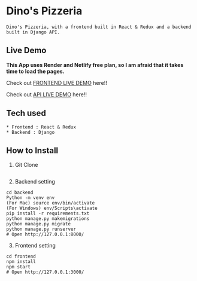 # Dino's Pizzeria

```
Dino's Pizzeria, with a frontend built in React & Redux and a backend built in Django API.
```

## Live Demo

**This App uses Render and Netlify free plan, so I am afraid that it takes time to load the pages.**

Check out [FRONTEND LIVE DEMO](https://dexie-pizzaria.netlify.app/) here!!

Check out [API LIVE DEMO](https://pizzeria-backend-success-1.onrender.com/) here!!

## Tech used

```
* Frontend : React & Redux
* Backend : Django
```

## How to Install

1. Git Clone

```

```

2. Backend setting

```
cd backend
Python -m venv env
(For Mac) source env/bin/activate
(For Windows) env/Scripts\activate
pip install -r requirements.txt
python manage.py makemigrations
python manage.py migrate
python manage.py runserver
# Open http://127.0.0.1:8000/
```

3. Frontend setting

```
cd frontend
npm install
npm start
# Open http://127.0.0.1:3000/
```
